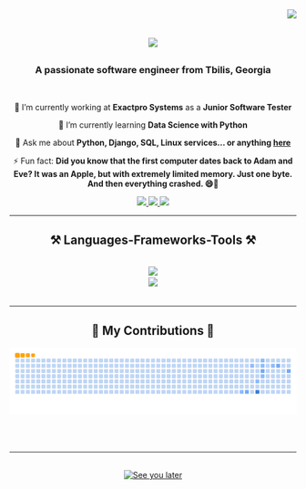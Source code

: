 <img align="right" src="https://visitor-badge.laobi.icu/badge?page_id=Gulo667.Gulo667" />

<h1 align="center">
    <img src="https://readme-typing-svg.herokuapp.com/?font=Righteous&size=35&center=true&vCenter=true&width=500&height=70&duration=4000&lines=Hi+There!+👋;+I'm+Gulo+Abramishvili!;" />
</h1>

<h3 align="center">A passionate software engineer from Tbilis, Georgia</h3>

<br/>

<div align="center">
 
 🔭 I’m currently working at **Exactpro Systems** as a **Junior Software Tester**
 
 🌱 I’m currently learning **Data Science with Python**

💬 Ask me about **Python, Django, SQL, Linux services... or anything [here](https://github.com/Gulo667/Gulo667/issues)**

⚡ Fun fact: **Did you know that the first computer dates back to Adam and Eve? It was an Apple, but with extremely limited memory. 
                Just one byte. And then everything crashed. 😄🍎**

 </div>

 <div align="center"> 
  <a href="mailto:gulonamikaze@gmail.com">
    <img src="https://img.shields.io/badge/Gmail-333333?style=for-the-badge&logo=gmail&logoColor=red" />
  </a>
  <a href="www.linkedin.com/in/gulo-abramishvili-4532a51ab" target="_blank">
    <img src="https://img.shields.io/badge/LinkedIn-0077B5?style=for-the-badge&logo=linkedin&logoColor=white" target="_blank" />
  </a>
  <a href="https://www.instagram.com/crochet_space0/" target="_blank">
     <img src="https://img.shields.io/badge/Instagram-333333?style=for-the-badge&logo=Instagram&logoColor=green" target="_blank" /> 
  </a>
</div>

 <hr/>
 
<h2 align="center">⚒️ Languages-Frameworks-Tools ⚒️</h2>
<br/>
<div align="center">
    <img src="https://skillicons.dev/icons?i=python,django,sql" />
    <br>
    <img src="https://skillicons.dev/icons?i=bootstrap,jupyter,postgresql,javascript,mongodb,mysql" /><br>
</div>
<br><hr>


<div align="center">
  <h2>🐍 My Contributions 🐍</h2>

![snake gif](https://github.com/Gulo667/Gulo667/blob/output/github-contribution-grid-snake.gif)

<br><br><hr>
</div>


<div align="center">
    <br>
    <a href='https://ko-fi.com/V7V4RAK9C' target='_blank'><img height='400' style='border:0px;height:400px;width:400px;' src='https://rlv.zcache.ca/see_you_soon_cool_cat-rd2da6a7bd5d547869c0556ebd642896e_xvuak_8byvr_644.jpg' border='0' alt='See you later' /></a>
</div>

<br/>



